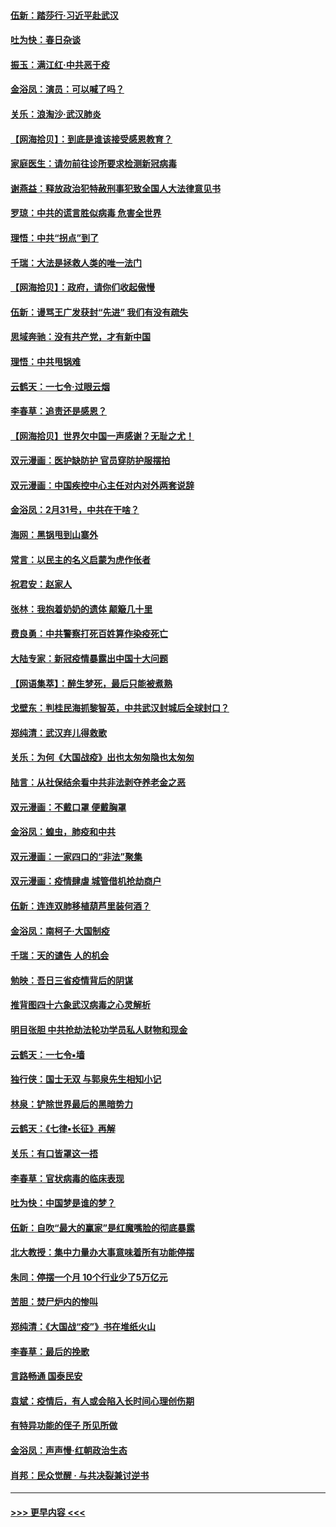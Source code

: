 #### [伍新：踏莎行‧习近平赴武汉](../pages/nsc993/n11935157.md?t=03122331) 
#### [吐为快：春日杂谈](../pages/nsc993/n11934776.md?t=03122331) 
#### [振玉：满江红‧中共恶于疫](../pages/nsc993/n11934647.md?t=03122331) 
#### [金浴凤：演员：可以喊了吗？](../pages/nsc993/n11934602.md?t=03122331) 
#### [关乐：浪淘沙·武汉肺炎](../pages/nsc993/n11931792.md?t=03122331) 
#### [【网海拾贝】：到底是谁该接受感恩教育？](../pages/nsc993/n11931552.md?t=03122331) 
#### [家庭医生：请勿前往诊所要求检测新冠病毒](../pages/nsc993/n11929190.md?t=03122331) 
#### [谢燕益：释放政治犯特赦刑事犯致全国人大法律意见书](../pages/nsc993/n11928978.md?t=03122331) 
#### [罗琼：中共的谎言胜似病毒 危害全世界](../pages/nsc993/n11922636.md?t=03122331) 
#### [理悟：中共“拐点”到了](../pages/nsc993/n11928496.md?t=03122331) 
#### [千瑞：大法是拯救人类的唯一法门](../pages/nsc993/n11927637.md?t=03122331) 
#### [【网海拾贝】：政府，请你们收起傲慢](../pages/nsc993/n11926932.md?t=03122331) 
#### [伍新：谩骂王广发获封“先进” 我们有没有疏失](../pages/nsc993/n11926101.md?t=03122331) 
#### [思域奔驰：没有共产党，才有新中国](../pages/nsc993/n11926058.md?t=03122331) 
#### [理悟：中共甩锅难](../pages/nsc993/n11925355.md?t=03122331) 
#### [云鹤天：一七令·过眼云烟](../pages/nsc993/n11925284.md?t=03122331) 
#### [李春草：追责还是感恩？](../pages/nsc993/n11925274.md?t=03122331) 
#### [【网海拾贝】世界欠中国一声感谢？无耻之尤！](../pages/nsc993/n11925239.md?t=03122331) 
#### [双元漫画：医护缺防护 官员穿防护服摆拍](../pages/nsc993/n11923899.md?t=03122331) 
#### [双元漫画：中国疾控中心主任对内对外两套说辞](../pages/nsc993/n11921994.md?t=03122331) 
#### [金浴凤：2月31号，中共在干啥？](../pages/nsc993/n11922706.md?t=03122331) 
#### [海网：黑锅甩到山寨外](../pages/nsc993/n11922688.md?t=03122331) 
#### [常言：以民主的名义启蒙为虎作伥者](../pages/nsc993/n11922217.md?t=03122331) 
#### [祝君安：赵家人](../pages/nsc993/n11922209.md?t=03122331) 
#### [张林：我抱着奶奶的遗体 颠簸几十里](../pages/nsc993/n11920945.md?t=03122331) 
#### [费良勇：中共警察打死百姓算作染疫死亡](../pages/nsc993/n11919264.md?t=03122331) 
#### [大陆专家：新冠疫情暴露出中国十大问题](../pages/nsc993/n11919187.md?t=03122331) 
#### [【网语集萃】：醉生梦死，最后只能被煮熟](../pages/nsc993/n11918994.md?t=03122331) 
#### [戈壁东：判桂民海抓黎智英，中共武汉封城后全球封口？](../pages/nsc993/n11917982.md?t=03122331) 
#### [郑纯清：武汉弃儿得救歌](../pages/nsc993/n11917881.md?t=03122331) 
#### [关乐：为何《大国战疫》出也太匆匆隐也太匆匆](../pages/nsc993/n11917792.md?t=03122331) 
#### [陆言：从社保结余看中共非法剥夺养老金之恶](../pages/nsc993/n11917084.md?t=03122331) 
#### [双元漫画：不戴口罩 便戴胸罩](../pages/nsc993/n11916447.md?t=03122331) 
#### [金浴凤：蝗虫，肺疫和中共](../pages/nsc993/n11916904.md?t=03122331) 
#### [双元漫画：一家四口的“非法”聚集](../pages/nsc993/n11916378.md?t=03122331) 
#### [双元漫画：疫情肆虐 城管借机抢劫商户](../pages/nsc993/n11916310.md?t=03122331) 
#### [伍新：连连双肺移植葫芦里装何酒？](../pages/nsc993/n11913667.md?t=03122331) 
#### [金浴凤：南柯子·大国制疫](../pages/nsc993/n11913657.md?t=03122331) 
#### [千瑞：天的谴告  人的机会](../pages/nsc993/n11913309.md?t=03122331) 
#### [勉映：吾日三省疫情背后的阴谋](../pages/nsc993/n11913079.md?t=03122331) 
#### [推背图四十六象武汉病毒之心灵解析](../pages/nsc993/n11911761.md?t=03122331) 
#### [明目张胆 中共抢劫法轮功学员私人财物和现金](../pages/nsc993/n11910262.md?t=03122331) 
#### [云鹤天：一七令▪墙](../pages/nsc993/n11910627.md?t=03122331) 
#### [独行侠：国士无双 与郭泉先生相知小记](../pages/nsc993/n11910613.md?t=03122331) 
#### [林泉：铲除世界最后的黑暗势力](../pages/nsc993/n11909320.md?t=03122331) 
#### [云鹤天：《七律▪长征》再解](../pages/nsc993/n11909327.md?t=03122331) 
#### [关乐：有口皆罩这一捂](../pages/nsc993/n11908393.md?t=03122331) 
#### [李春草：官状病毒的临床表现](../pages/nsc993/n11908339.md?t=03122331) 
#### [吐为快：中国梦是谁的梦？](../pages/nsc993/n11906564.md?t=03122331) 
#### [伍新：自吹“最大的赢家”是红魔嘴脸的彻底暴露](../pages/nsc993/n11906407.md?t=03122331) 
#### [北大教授：集中力量办大事意味着所有功能停摆](../pages/nsc993/n11904800.md?t=03122331) 
#### [朱同：停摆一个月 10个行业少了5万亿元](../pages/nsc993/n11904498.md?t=03122331) 
#### [苦胆：焚尸炉内的惨叫](../pages/nsc993/n11904479.md?t=03122331) 
#### [郑纯清：《大国战“疫”》书在堆纸火山](../pages/nsc993/n11904450.md?t=03122331) 
#### [李春草：最后的挽歌](../pages/nsc993/n11904441.md?t=03122331) 
#### [言路畅通 国泰民安](../pages/nsc993/n11904222.md?t=03122331) 
#### [袁斌：疫情后，有人或会陷入长时间心理创伤期](../pages/nsc993/n11901514.md?t=03122331) 
#### [有特异功能的侄子 所见所做](../pages/nsc993/n11901154.md?t=03122331) 
#### [金浴凤：声声慢‧红朝政治生态](../pages/nsc993/n11899553.md?t=03122331) 
#### [肖邦：民众觉醒 · 与共决裂兼讨逆书](../pages/nsc993/n11898435.md?t=03122331) 

----
#### [ >>> 更早内容 <<< ](../indexes/nsc993-earlier.md)
